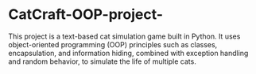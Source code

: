 # CatCraft-OOP-project-
This project is a text-based cat simulation game built in Python. It uses object-oriented programming (OOP) principles such as classes, encapsulation, and information hiding, combined with exception handling and random behavior, to simulate the life of multiple cats.
